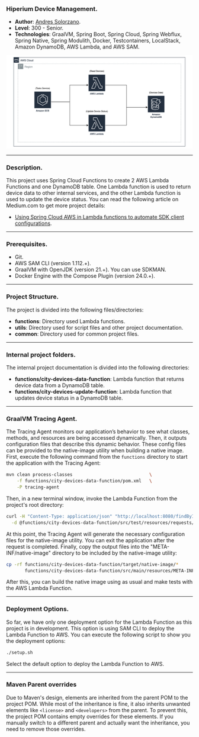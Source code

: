 ### Hiperium Device Management.

* **Author**: [Andres Solorzano](https://www.linkedin.com/in/aosolorzano/).
* **Level**: 300 - Senior.
* **Technologies**: GraalVM, Spring Boot, Spring Cloud, Spring Webflux, Spring Native, Spring Modulith, Docker, Testcontainers, LocalStack, Amazon DynamoDB, AWS Lambda, and AWS SAM.

![](utils/images/solution_architecture_diagram.png)

---
### Description.
This project uses Spring Cloud Functions to create 2 AWS Lambda Functions and one DynamoDB table.
One Lambda function is used to return device data to other internal services, and the other Lambda function is used to update the device status.
You can read the following article on Medium.com to get more project details:

- [Using Spring Cloud AWS in Lambda functions to automate SDK client configurations](https://aosolorzano.medium.com/using-spring-cloud-aws-in-lambda-functions-to-automate-sdk-client-configurations-0e27c4beb588).

---
### Prerequisites.
- Git.
- AWS SAM CLI (version 1.112.+).
- GraalVM with OpenJDK (version 21.+). You can use SDKMAN.
- Docker Engine with the Compose Plugin (version 24.0.+).

---
### Project Structure.
The project is divided into the following files/directories:

- **functions**: Directory used Lambda functions.
- **utils**: Directory used for script files and other project documentation.
- **common**: Directory used for common project files.

---
### Internal project folders.
The internal project documentation is divided into the following directories:

- **functions/city-devices-data-function**: Lambda function that returns device data from a DynamoDB table.
- **functions/city-devices-update-function**: Lambda function that updates device status in a DynamoDB table.

---
### GraalVM Tracing Agent.
The Tracing Agent monitors our application’s behavior to see what classes, methods, and resources are being accessed dynamically. 
Then, it outputs configuration files that describe this dynamic behavior. 
These config files can be provided to the native-image utility when building a native image.
First, execute the following command from the `functions` directory to start the application with the Tracing Agent:
    
```bash
mvn clean process-classes                             \
    -f functions/city-devices-data-function/pom.xml   \
    -P tracing-agent
```

Then, in a new terminal window, invoke the Lambda Function from the project's root directory:
```bash
curl -H "Content-Type: application/json" "http://localhost:8080/findById" \
  -d @functions/city-devices-data-function/src/test/resources/requests/lambda-valid-id-request.json
```

At this point, the Tracing Agent will generate the necessary configuration files for the native-image utility.
You can exit the application after the request is completed.
Finally, copy the output files into the "META-INF/native-image" directory to be included by the native-image utility:
```bash
cp -rf functions/city-devices-data-function/target/native-image/*                      \
       functions/city-devices-data-function/src/main/resources/META-INF/native-image
```

After this, you can build the native image using as usual and make tests with the AWS Lambda Function.

---
### Deployment Options.
So far, we have only one deployment option for the Lambda Function as this project is in development.
This option is using SAM CLI to deploy the Lambda Function to AWS.
You can execute the following script to show you the deployment options:
```bash
./setup.sh
```

Select the default option to deploy the Lambda Function to AWS.

---
### Maven Parent overrides

Due to Maven's design, elements are inherited from the parent POM to the project POM.
While most of the inheritance is fine, it also inherits unwanted elements like `<license>` and `<developers>` from the parent.
To prevent this, the project POM contains empty overrides for these elements.
If you manually switch to a different parent and actually want the inheritance, you need to remove those overrides.
